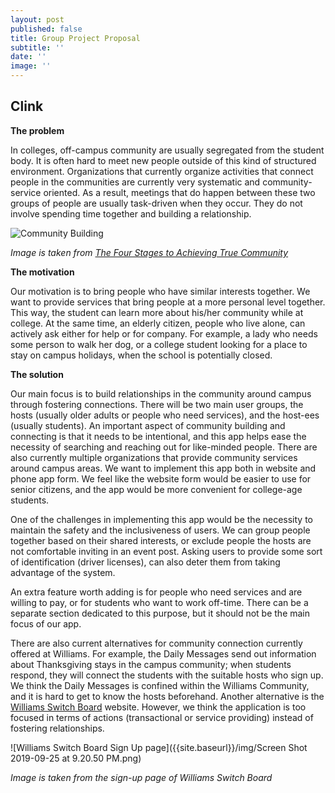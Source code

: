 ```yaml
---
layout: post
published: false
title: Group Project Proposal
subtitle: ''
date: ''
image: ''
---
```

## Clink


**The problem**

In colleges, off-campus community are usually segregated from the student body. It is often hard to meet new people outside of this kind of structured environment. Organizations that currently organize activities that connect people in the communities are currently very systematic and community-service oriented. As a result, meetings that do happen between these two groups of people are usually task-driven when they occur. They do not involve spending time together and building a relationship.

![Community Building]({{site.baseurl}}/img/Community-Building-Stages.jpg)

*Image is taken from [The Four Stages to Achieving True Community](https://www.onecommunityglobal.org/stages-of-community-building/)*

**The motivation**

Our motivation is to bring people who have similar interests together. We want to provide services that bring people at a more personal level together. This way, the student can learn more about his/her community while at college. At the same time, an elderly citizen, people who live alone, can actively ask either for help or for company. For example, a lady who needs some person to walk her dog, or a college student looking for a place to stay on campus holidays, when the school is potentially closed.

**The solution**

Our main focus is to build relationships in the community around campus through fostering connections. There will be two main user groups, the hosts (usually older adults or people who need services), and the host-ees (usually students). An important aspect of community building and connecting is that it needs to be intentional, and this app helps ease the necessity of searching and reaching out for like-minded people. There are also currently multiple organizations that provide community services around campus areas. We want to implement this app both in website and phone app form. We feel like the website form would be easier to use for senior citizens, and the app would be more convenient for college-age students.

One of the challenges in implementing this app would be the necessity to maintain the safety and the inclusiveness of users. We can group people together based on their shared interests, or exclude people the hosts are not comfortable inviting in an event post. Asking users to provide some sort of identification (driver licenses), can also deter them from taking advantage of the system.

An extra feature worth adding is for people who need services and are willing to pay, or for students who want to work off-time. There can be a separate section dedicated to this purpose, but it should not be the main focus of our app.

There are also current alternatives for community connection currently offered at Williams. For example, the Daily Messages send out information about Thanksgiving stays in the campus community; when students respond, they will connect the students with the suitable hosts who sign up. We think the Daily Messages is confined within the Williams Community, and it is hard to get to know the hosts beforehand. Another alternative is the [Williams Switch Board](https://williams.switchboardhq.com/sign_up) website. However, we think the application is too focused in terms of actions (transactional or service providing) instead of fostering relationships.

![Williams Switch Board Sign Up page]({{site.baseurl}}/img/Screen Shot 2019-09-25 at 9.20.50 PM.png)

*Image is taken from the sign-up page of Williams Switch Board*
